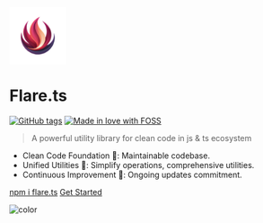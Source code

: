 <img align="center" width="20%" src="https://raw.githubusercontent.com/shravan20/flare/main/assets/logo.png" alt="logo"/>
<h1 id="cover-heading" style="white-space: nowrap; overflow: hidden; text-overflow: ellipsis;">
  Flare.ts
</h1>

[![GitHub tags](https://img.shields.io/github/tag/shravan20/flare.ts.svg)](https://github.com/shravan20/flare.ts/tags/)
[![Made in love with FOSS](https://madewithlove.now.sh/in?heart=true&colorA=%23ff671f&colorB=%23046a38&text=the+Quantum+Realm+of+Open+Source)](https://github.com/shravan20/flare.ts/)

> A powerful utility library for clean code in js & ts ecosystem

- Clean Code Foundation 🧹: Maintainable codebase.
- Unified Utilities 🧩: Simplify operations, comprehensive utilities.
- Continuous Improvement 🔄: Ongoing updates commitment.

[npm i flare.ts](https://www.npmjs.com/package/flare.ts)
[Get Started](#Setup)

![color](#091a28)
